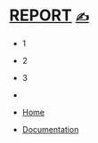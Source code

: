 

# [REPORT](https://github.com/dialogware/www/blob/main/DOCS/ABOUT.md) [<span style='font-size:20px;'>&#x270D;</span>](https://github.com/dialogware/www/edit/main/DOCS/ABOUT.md)


+ 1
+ 2
+ 3
+ 

+ [Home](http://www.dialogware.com/)
+ [Documentation](http://docs.dialogware.com/)
